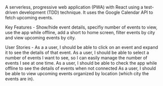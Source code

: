 A serverless, progressive web application (PWA) with React using a test-driven development (TDD) technique. It uses the Google Calendar API to fetch upcoming events.

Key Features - 
Show/hide event details, specifiy number of events to view, use the app while offline, add a short to home screen, filter events by city and view upcoming events by city.

User Stories - 
As a a user, I should be able to click on an event and expand it to see the details of that event.
As a user, I should be able to select a number of events I want to see, so I can easily manage the number of events I see at one time.
As a user, I should be able to check the app while offline to see the details of events when not connected
As a user, I should be able to view upcoming events organized by location (which city the events are in).

